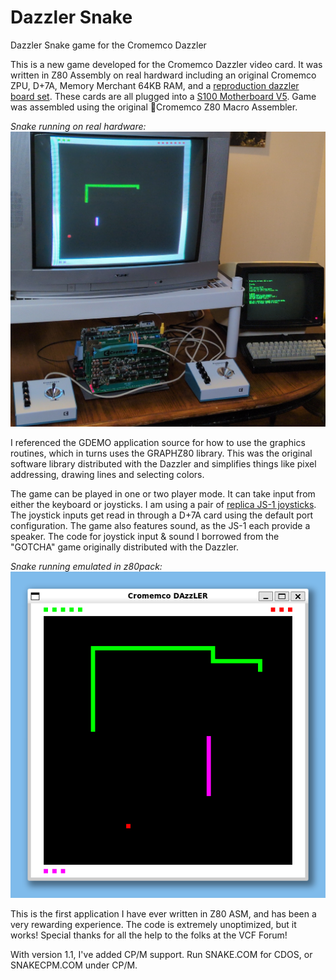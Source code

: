 # Dazzler Snake
 Dazzler Snake game for the Cromemco Dazzler

This is a new game developed for the Cromemco Dazzler video card. It was written in Z80 Assembly on real hardward including an original Cromemco ZPU, D+7A, Memory Merchant 64KB RAM, and a [reproduction dazzler board set](https://forum.vcfed.org/index.php?threads/cromemco-dazzler-replica-project.77906/). These cards are all plugged into a [S100 Motherboard V5](https://github.com/nullvalue0/S100MotherboardV5). Game was assembled using the original Cromemco Z80 Macro Assembler.

*Snake running on real hardware:*
![Snake running on real hardware](https://github.com/nullvalue0/Dazzler-Snake/blob/main/snake_hardware.jpg?raw=true)

I referenced the GDEMO application source for how to use the graphics routines, which in turns uses the GRAPHZ80 library. This was the original software library distributed with the Dazzler and simplifies things like pixel addressing, drawing lines and selecting colors.

The game can be played in one or two player mode. It can take input from either the keyboard or joysticks. I am using a pair of [replica JS-1 joysticks](https://forum.vcfed.org/index.php?threads/cromemco-js-1-joystick-replica.1247727/). The joystick inputs get read in through a D+7A card using the default port configuration. The game also features sound, as the JS-1 each provide a speaker. The code for joystick input & sound I borrowed from the "GOTCHA" game originally distributed with the Dazzler.

*Snake running emulated in z80pack:*
![Snake running emulated in z80pack](https://github.com/nullvalue0/Dazzler-Snake/blob/main/snake_emulator.png?raw=true)

This is the first application I have ever written in Z80 ASM, and has been a very rewarding experience. The code is extremely unoptimized, but it works! Special thanks for all the help to the folks at the VCF Forum!

With version 1.1, I've added CP/M support. Run SNAKE.COM for CDOS, or SNAKECPM.COM under CP/M.